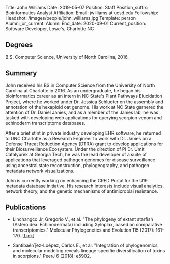 Title: John Williams
Date: 2019-05-07
Position: Staff
Position_suffix: Bioinformatics Analyst
Affiliation:
Email: jwilliams at ucsd.edu
Fellowship:
Headshot: /images/people/john_williams.jpg
Template: person
Alumni_or_current: Alumni
End_date: 2020-09-01
Current_position: Software Developer, Lowe's, Charlotte NC
<!-- Status: draft -->

## Degrees
B.S. Computer Science, University of North Carolina,  2016.<br>

## Summary
John received his BS in Computer Science from the University of North Carolina at Charlotte in 2016. As an undergraduate, he began his bioinformatics career as an intern in NC State's Plant Pathways Elucidation Project, where he worked under Dr. Jessica Schlueter on the assembly and annotation of the hexaploid oat genome. His work at NC State garnered the attention of Dr. Daniel Janies, and as a member of the Janies lab, he was tasked with developing web applications for querying scorpion venom and echinoderm transcriptome databases. 

After a brief stint in private industry developing EHR software, he returned to UNC Charlotte as a Research Engineer to work with Dr. Janies on a Defense Threat Reduction Agency (DTRA) grant to develop applications for their Biosurveillance Ecosystem. Under the direction of PI Dr. Umit Catalyurek at Georgia Tech, he was the lead developer of a suite of applications that leveraged pathogen genomes for disease surveillance using ancestral state reconstruction, phylogeography, and pathogen metadata network visualizations.

John is currently working on enhancing the CRED Portal for the U19 metadata database initiative. His research interests include visual analytics, network theory, and the genetic mechanisms of antimicrobial resistance.

## Publications

* Linchangco Jr, Gregorio V., et al. "The phylogeny of extant starfish (Asteroidea: Echinodermata) including Xyloplax, based on comparative transcriptomics." Molecular Phylogenetics and Evolution 115 (2017): 161-170. [[Link](https://www.visualcv.com/jjfo9z9jlys/)]

* SantibaěnŢez-Loěpez, Carlos E., et al. "Integration of phylogenomics and molecular modeling reveals lineage-specific diversification of toxins in scorpions." PeerJ 6 (2018): e5902.
